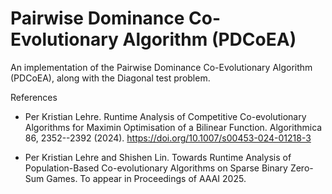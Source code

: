 # Pairwise Dominance Co-Evolutionary Algorithm (PDCoEA)

An implementation of the Pairwise Dominance Co-Evolutionary Algorithm
(PDCoEA), along with the Diagonal test problem.

References

- Per Kristian Lehre. Runtime Analysis of Competitive Co-evolutionary
  Algorithms for Maximin Optimisation of a Bilinear Function.
  Algorithmica 86, 2352--2392 (2024). https://doi.org/10.1007/s00453-024-01218-3

- Per Kristian Lehre and Shishen Lin. Towards Runtime Analysis of
  Population-Based Co-evolutionary Algorithms on Sparse Binary
  Zero-Sum Games. To appear in Proceedings of AAAI 2025.
